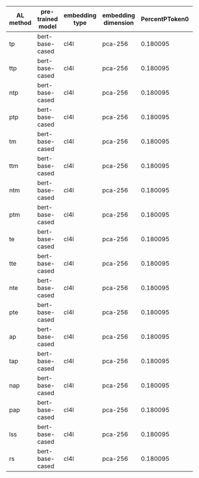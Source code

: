| AL method   | pre-trained model   | embedding type   | embedding dimension   |   PercentPToken0 |   PercentPToken1 |   PercentPToken2 |   PercentPToken3 |   PercentPToken4 |   PercentPToken5 |   PercentPToken6 |   PercentPToken7 |   PercentPToken8 |   PercentPToken9 |   PercentPToken10 |   PercentPToken11 |   PercentPToken12 |   PercentPToken13 |
|-------------|---------------------|------------------|-----------------------|------------------|------------------|------------------|------------------|------------------|------------------|------------------|------------------|------------------|------------------|-------------------|-------------------|-------------------|-------------------|
| tp          | bert-base-cased     | cl4l             | pca-256               |         0.180095 |        0.142857  |         0.11     |         0.16185  |        0.185759  |         0.1797   |         0.201987 |         0.193535 |         0.192591 |         0.193265 |          0.198252 |          0.183582 |          0.164465 |          0.145299 |
| ttp         | bert-base-cased     | cl4l             | pca-256               |         0.180095 |        0.175     |         0.190722 |         0.25     |        0.288073  |         0.219756 |         0.227705 |         0.187218 |         0.208325 |         0.216876 |          0.198523 |          0.182593 |          0.159659 |          0.14251  |
| ntp         | bert-base-cased     | cl4l             | pca-256               |         0.180095 |        1         |         0.375    |         0.444444 |        0.280702  |         0.333333 |         0.215247 |         0.219383 |         0.319427 |         0.2831   |          0.260284 |          0.199393 |          0.163764 |          0.133151 |
| ptp         | bert-base-cased     | cl4l             | pca-256               |         0.180095 |        0.163636  |         0.231579 |         0.166667 |        0.211073  |         0.2675   |         0.220238 |         0.267419 |         0.276052 |         0.250621 |          0.229375 |          0.178354 |          0.168725 |          0.132551 |
| tm          | bert-base-cased     | cl4l             | pca-256               |         0.180095 |        0.142857  |         0.170455 |         0.170455 |        0.179641  |         0.195423 |         0.18698  |         0.198007 |         0.199918 |         0.194391 |          0.191378 |          0.186284 |          0.164333 |          0.145049 |
| ttm         | bert-base-cased     | cl4l             | pca-256               |         0.180095 |        0.178295  |         0.180791 |         0.290323 |        0.255537  |         0.238489 |         0.208386 |         0.19926  |         0.206755 |         0.211885 |          0.202404 |          0.183082 |          0.158406 |          0.143012 |
| ntm         | bert-base-cased     | cl4l             | pca-256               |         0.180095 |        0.5       |         0.5      |         0.529412 |        0.485714  |         0.37     |         0.192748 |         0.289894 |         0.30415  |         0.288813 |          0.260684 |          0.200272 |          0.160411 |          0.135977 |
| ptm         | bert-base-cased     | cl4l             | pca-256               |         0.180095 |        0.113208  |         0.195402 |         0.215686 |        0.214545  |         0.246914 |         0.255428 |         0.296478 |         0.247528 |         0.211262 |          0.192371 |          0.181212 |          0.165535 |          0.144565 |
| te          | bert-base-cased     | cl4l             | pca-256               |         0.180095 |        0.145161  |         0.136842 |         0.16185  |        0.178218  |         0.193362 |         0.217195 |         0.195839 |         0.200743 |         0.201137 |          0.188993 |          0.186594 |          0.163509 |          0.14591  |
| tte         | bert-base-cased     | cl4l             | pca-256               |         0.180095 |        0.169492  |         0.195767 |         0.262295 |        0.259857  |         0.248848 |         0.214575 |         0.202523 |         0.200855 |         0.224236 |          0.200926 |          0.181059 |          0.157896 |          0.143089 |
| nte         | bert-base-cased     | cl4l             | pca-256               |         0.180095 |        0.333333  |         0.5      |         0.454545 |        0.166667  |         0.221622 |         0.340491 |         0.182432 |         0.30122  |         0.26528  |          0.282632 |          0.195776 |          0.165126 |          0.134651 |
| pte         | bert-base-cased     | cl4l             | pca-256               |         0.180095 |        0.15      |         0.168421 |         0.2      |        0.229226  |         0.285714 |         0.188679 |         0.285178 |         0.280348 |         0.239562 |          0.232215 |          0.182091 |          0.168106 |          0.131634 |
| ap          | bert-base-cased     | cl4l             | pca-256               |         0.180095 |        0.0862069 |         0.09375  |         0.16092  |        0.209677  |         0.185442 |         0.212411 |         0.204972 |         0.201507 |         0.197953 |          0.189793 |          0.183989 |          0.163656 |          0.146359 |
| tap         | bert-base-cased     | cl4l             | pca-256               |         0.180095 |        0.169492  |         0.184358 |         0.246753 |        0.286307  |         0.227163 |         0.208857 |         0.2148   |         0.204865 |         0.210821 |          0.20176  |          0.18332  |          0.158095 |          0.143682 |
| nap         | bert-base-cased     | cl4l             | pca-256               |         0.180095 |        0.666667  |         0.444444 |         0.291667 |        0.212121  |         0.284722 |         0.287671 |         0.231943 |         0.294118 |         0.293396 |          0.258581 |          0.198243 |          0.163338 |          0.133332 |
| pap         | bert-base-cased     | cl4l             | pca-256               |         0.180095 |        0.145455  |         0.166667 |         0.171779 |        0.306977  |         0.25     |         0.164087 |         0.264646 |         0.253973 |         0.25718  |          0.226008 |          0.178045 |          0.171164 |          0.13211  |
| lss         | bert-base-cased     | cl4l             | pca-256               |         0.180095 |        0.162304  |         0.195219 |         0.172043 |        0.0893271 |         0.139692 |         0.129806 |         0.125264 |         0.131454 |         0.137087 |          0.131497 |          0.122462 |          0.190978 |          0.293724 |
| rs          | bert-base-cased     | cl4l             | pca-256               |         0.180095 |        0.272727  |         0.196078 |         0.186275 |        0.172269  |         0.16309  |         0.154334 |         0.163755 |         0.164215 |         0.165643 |          0.164406 |          0.168698 |          0.166931 |          0.167646 |